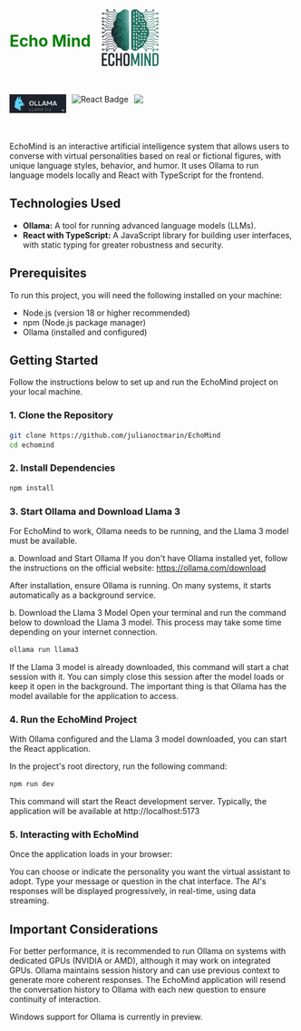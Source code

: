 <div
style="
display: flex;
gap: 20px;
"
>
<h1
style="color: green"
> 
Echo Mind
</h1>
<img src="./src/assets/Logo.png" alt="Logo" title="Echo Mind" style="width: 100px; height: auto;" />

</div>

<div style="display: flex; gap: 10px; margin-top: 50px; margin-bottom: 50px;">
  <img src="./src/assets/ollama.png" style="width: 100px;" 
  style="transition: transform 0.3s; " onmouseover="this.style.transform='scale(1.1)'" onmouseout="this.style.transform='scale(1)'"
  />
  <img src="https://img.shields.io/badge/react-%2320232a.svg?style=for-the-badge&logo=react&logoColor=%2361DAFB" alt="React Badge" style="transition: transform 0.3s; " onmouseover="this.style.transform='scale(1.1)'" onmouseout="this.style.transform='scale(1)'" />
  <img src="https://img.shields.io/badge/typescript-%23007ACC.svg?style=for-the-badge&logo=typescript&logoColor=white" style="transition: transform 0.3s; " onmouseover="this.style.transform='scale(1.1)'" onmouseout="this.style.transform='scale(1)'" />
</div>

EchoMind is an interactive artificial intelligence system that allows users to converse with virtual personalities based on real or fictional figures, with unique language styles, behavior, and humor. It uses Ollama to run language models locally and React with TypeScript for the frontend.

## Technologies Used

- **Ollama:** A tool for running advanced language models (LLMs).
- **React with TypeScript:** A JavaScript library for building user interfaces, with static typing for greater robustness and security.

## Prerequisites

To run this project, you will need the following installed on your machine:

- Node.js (version 18 or higher recommended)
- npm (Node.js package manager)
- Ollama (installed and configured)

## Getting Started

Follow the instructions below to set up and run the EchoMind project on your local machine.

### 1. Clone the Repository

```bash
git clone https://github.com/julianoctmarin/EchoMind
cd echomind
```

### 2. Install Dependencies 

```bash
npm install
```

### 3. Start Ollama and Download Llama 3

For EchoMind to work, Ollama needs to be running, and the Llama 3 model must be available.

a. Download and Start Ollama
If you don't have Ollama installed yet, follow the instructions on the official website: https://ollama.com/download

After installation, ensure Ollama is running. On many systems, it starts automatically as a background service.

b. Download the Llama 3 Model
Open your terminal and run the command below to download the Llama 3 model. This process may take some time depending on your internet connection.

```bash
ollama run llama3
```

If the Llama 3 model is already downloaded, this command will start a chat session with it. You can simply close this session after the model loads or keep it open in the background. The important thing is that Ollama has the model available for the application to access.

### 4. Run the EchoMind Project

With Ollama configured and the Llama 3 model downloaded, you can start the React application.

In the project's root directory, run the following command:

```bash
npm run dev
```

This command will start the React development server. Typically, the application will be available at http://localhost:5173

### 5. Interacting with EchoMind

Once the application loads in your browser:

You can choose or indicate the personality you want the virtual assistant to adopt.
Type your message or question in the chat interface.
The AI's responses will be displayed progressively, in real-time, using data streaming.

## Important Considerations

For better performance, it is recommended to run Ollama on systems with dedicated GPUs (NVIDIA or AMD), although it may work on integrated GPUs.
Ollama maintains session history and can use previous context to generate more coherent responses. The EchoMind application will resend the conversation history to Ollama with each new question to ensure continuity of interaction.

Windows support for Ollama is currently in preview.
